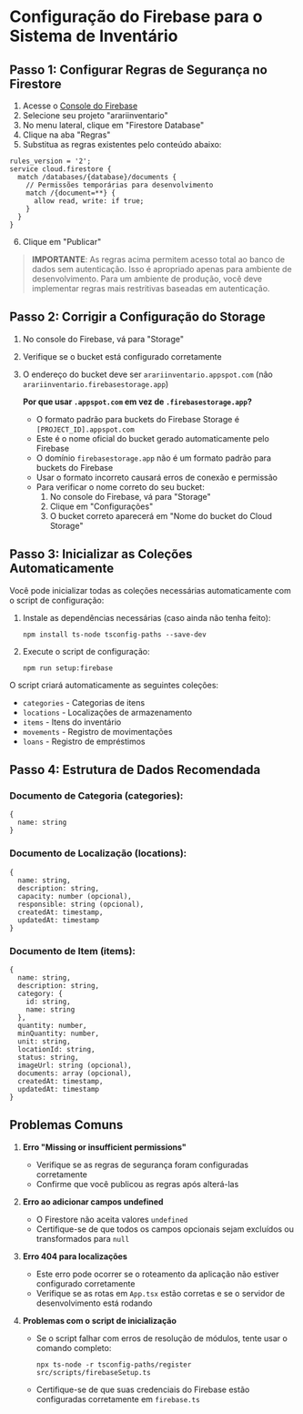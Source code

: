 # Configuração do Firebase para o Sistema de Inventário

## Passo 1: Configurar Regras de Segurança no Firestore

1. Acesse o [Console do Firebase](https://console.firebase.google.com/)
2. Selecione seu projeto "arariinventario"
3. No menu lateral, clique em "Firestore Database"
4. Clique na aba "Regras"
5. Substitua as regras existentes pelo conteúdo abaixo:

```
rules_version = '2';
service cloud.firestore {
  match /databases/{database}/documents {
    // Permissões temporárias para desenvolvimento
    match /{document=**} {
      allow read, write: if true;
    }
  }
}
```

6. Clique em "Publicar"

> **IMPORTANTE**: As regras acima permitem acesso total ao banco de dados sem autenticação. Isso é apropriado apenas para ambiente de desenvolvimento. Para um ambiente de produção, você deve implementar regras mais restritivas baseadas em autenticação.

## Passo 2: Corrigir a Configuração do Storage

1. No console do Firebase, vá para "Storage"
2. Verifique se o bucket está configurado corretamente
3. O endereço do bucket deve ser `arariinventario.appspot.com` (não `arariinventario.firebasestorage.app`)

   **Por que usar `.appspot.com` em vez de `.firebasestorage.app`?**
   
   - O formato padrão para buckets do Firebase Storage é `[PROJECT_ID].appspot.com`
   - Este é o nome oficial do bucket gerado automaticamente pelo Firebase
   - O domínio `firebasestorage.app` não é um formato padrão para buckets do Firebase
   - Usar o formato incorreto causará erros de conexão e permissão
   - Para verificar o nome correto do seu bucket:
     1. No console do Firebase, vá para "Storage"
     2. Clique em "Configurações"
     3. O bucket correto aparecerá em "Nome do bucket do Cloud Storage"

## Passo 3: Inicializar as Coleções Automaticamente

Você pode inicializar todas as coleções necessárias automaticamente com o script de configuração:

1. Instale as dependências necessárias (caso ainda não tenha feito):
   ```
   npm install ts-node tsconfig-paths --save-dev
   ```

2. Execute o script de configuração:
   ```
   npm run setup:firebase
   ```

O script criará automaticamente as seguintes coleções:
- `categories` - Categorias de itens
- `locations` - Localizações de armazenamento
- `items` - Itens do inventário
- `movements` - Registro de movimentações
- `loans` - Registro de empréstimos

## Passo 4: Estrutura de Dados Recomendada

### Documento de Categoria (categories):
```
{
  name: string
}
```

### Documento de Localização (locations):
```
{
  name: string,
  description: string,
  capacity: number (opcional),
  responsible: string (opcional),
  createdAt: timestamp,
  updatedAt: timestamp
}
```

### Documento de Item (items):
```
{
  name: string,
  description: string,
  category: {
    id: string,
    name: string
  },
  quantity: number,
  minQuantity: number,
  unit: string,
  locationId: string,
  status: string,
  imageUrl: string (opcional),
  documents: array (opcional),
  createdAt: timestamp,
  updatedAt: timestamp
}
```

## Problemas Comuns

1. **Erro "Missing or insufficient permissions"**
   - Verifique se as regras de segurança foram configuradas corretamente
   - Confirme que você publicou as regras após alterá-las

2. **Erro ao adicionar campos undefined**
   - O Firestore não aceita valores `undefined`
   - Certifique-se de que todos os campos opcionais sejam excluídos ou transformados para `null`

3. **Erro 404 para localizações**
   - Este erro pode ocorrer se o roteamento da aplicação não estiver configurado corretamente
   - Verifique se as rotas em `App.tsx` estão corretas e se o servidor de desenvolvimento está rodando

4. **Problemas com o script de inicialização**
   - Se o script falhar com erros de resolução de módulos, tente usar o comando completo:
     ```
     npx ts-node -r tsconfig-paths/register src/scripts/firebaseSetup.ts
     ```
   - Certifique-se de que suas credenciais do Firebase estão configuradas corretamente em `firebase.ts`

